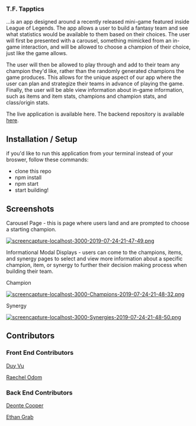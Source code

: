 ### T.F. Tapptics

...is an app designed around a recently released mini-game featured inside League of Legends. The app allows a user to build a fantasy team and see what statistics would be available to them based on their choices. The user will first be presented with a carousel, something mimicked from an in-game interaction, and will be allowed to choose a champion of their choice, just like the game allows. 

The user will then be allowed to play through and add to their team any champion they'd like, rather than the randomly generated champions the game produces. This allows for the unique aspect of our app where the user can plan and strategize their teams in advance of playing the game. Finally, the user will be able view information about in-game information, such as items and item stats, champions and champion stats, and class/origin stats.

The live application is available here.
The backend repository is available [here](https://github.com/tftapptics/tft_backend).

## Installation / Setup
if you'd like to run this application from your terminal instead of your broswer, follow these commands:

 - clone this repo
 - npm install
 - npm start
 - start building!

## Screenshots

Carousel Page - this is page where users land and are prompted to choose a starting champion.

[![screencapture-localhost-3000-2019-07-24-21-47-49.png](https://i.postimg.cc/WbnrR7hS/screencapture-localhost-3000-2019-07-24-21-47-49.png)](https://postimg.cc/ZCW0ppPy)

Informational Modal Displays - users can come to the champions, items, and synergy pages to select and view more information about a specific champion, item, or synergy to further their decision making process when building their team.

Champion

[![screencapture-localhost-3000-Champions-2019-07-24-21-48-32.png](https://i.postimg.cc/CKWnCPQM/screencapture-localhost-3000-Champions-2019-07-24-21-48-32.png)](https://postimg.cc/yJyNsPK2)


Synergy

[![screencapture-localhost-3000-Synergies-2019-07-24-21-48-50.png](https://i.postimg.cc/tCVf2YJX/screencapture-localhost-3000-Synergies-2019-07-24-21-48-50.png)](https://postimg.cc/svsw2f58)

## Contributors
### Front End Contributors
[Duy Vu](https://github.com/Rosebud303)

[Raechel Odom](https://github.com/raechelo)

### Back End Contributors
[Deonte Cooper](https://github.com/djc00p)

[Ethan Grab](https://github.com/Stoovels)
